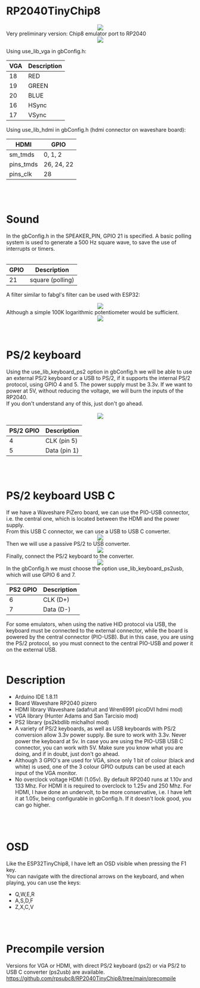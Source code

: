 # RP2040TinyChip8
<center><img src='https://raw.githubusercontent.com/rpsubc8/RP2040TinyChip8/main/preview/chip8previewgif.gif'></center>
Very preliminary version: Chip8 emulator port to RP2040
<center><img src='https://raw.githubusercontent.com/rpsubc8/RP2040TinyChip8/main/preview/rp2040pizero.jpg'></center>

Using use_lib_vga in gbConfig.h:<br>

| VGA   | Description |
| ----- | ------------|
| 18    | RED         | 
| 19    | GREEN       |
| 20    | BLUE        |
| 16    | HSync       |
| 17    | VSync       |

Using use_lib_hdmi in gbConfig.h (hdmi connector on waveshare board):<br>

| HDMI      | GPIO        |
| --------- | ------------|
| sm_tmds   | 0, 1, 2     |
| pins_tmds | 26, 24, 22  |
| pins_clk  | 28          |

<br><br>
<h1>Sound</h1>
In the gbConfig.h in the SPEAKER_PIN, GPIO 21 is specified. A basic polling system is used to generate a 500 Hz square wave, to save the use of interrupts or timers.<br><br>

| GPIO    | Description      |
| ------- | -----------------|
| 21      | square (polling) |

A filter similar to fabgl's filter can be used with ESP32:<br>
<center><img src='https://raw.githubusercontent.com/rpsubc8/RP2040TinyChip8/main/preview/filtroSonido.gif'></center>
Although a simple 100K logarithmic potentiometer would be sufficient.<br>
<center><img src='https://raw.githubusercontent.com/rpsubc8/RP2040TinyChip8/main/preview/simpleSoundpote.gif'></center>
<br><br>


<h1>PS/2 keyboard</h1>
Using the use_lib_keyboard_ps2 option in gbConfig.h we will be able to use an external PS/2 keyboard or a USB to PS/2, if it supports the internal PS/2 protocol, using GPIO 4 and 5. The power supply must be 3.3v. If we want to power at 5V, without reducing the voltage, we will burn the inputs of the RP2040.<br>
If you don't understand any of this, just don't go ahead.<br><br>
<center><img src='https://raw.githubusercontent.com/rpsubc8/RP2040TinyChip8/main/preview/ps2.gif'></center>

| PS/2 GPIO | Description  |
| --------- | ------------ |
|  4        | CLK (pin 5)  |
|  5        | Data (pin 1) |

<br><br>
<h1>PS/2 keyboard USB C</h1>
If we have a Waveshare PiZero board, we can use the PIO-USB connector, i.e. the central one, which is located between the HDMI and the power supply.<br>
From this USB C connector, we can use a USB to USB C converter.<br>
<center><img src='https://raw.githubusercontent.com/rpsubc8/RP2040TinyChip8/main/preview/usb2usbc.jpg'></center>
Then we will use a passive PS/2 to USB converter.
<center><img src='https://raw.githubusercontent.com/rpsubc8/RP2040TinyChip8/main/preview/ps2usb.jpg'></center>
Finally, connect the PS/2 keyboard to the converter.
<center><img src='https://raw.githubusercontent.com/rpsubc8/RP2040TinyChip8/main/preview/boardps2usbc.jpg'></center>
In the gbConfig.h we must choose the option use_lib_keyboard_ps2usb, which will use GPIO 6 and 7.

| PS2 GPIO  | Description |
| --------- | ----------- |
|  6        | CLK  (D+)   |
|  7        | Data (D-)   |

For some emulators, when using the native HID protocol via USB, the keyboard must be connected to the external connector, while the board is powered by the central connector (PIO-USB). But in this case, you are using the PS/2 protocol, so you must connect to the central PIO-USB and power it on the external USB.
<br><br>


<h1>Description</h1>
<ul>
 <li>Arduino IDE 1.8.11</li>
 <li>Board Waveshare RP2040 pizero</li>
 <li>HDMI library Waveshare (adafruit and Wren6991 picoDVI hdmi mod)</li>
 <li>VGA library (Hunter Adams and San Tarcisio mod)</li>
 <li>PS2 library (ps2kbdlib michalhol mod)</li>
 <li>A variety of PS/2 keyboards, as well as USB keyboards with PS/2 conversion allow 3.3v power supply. Be sure to work with 3.3v. Never power the keyboard at 5v. In case you are using the PIO-USB USB C connector, you can work with 5V. Make sure you know what you are doing, and if in doubt, just don't go ahead.</li>
 <li>Although 3 GPIO's are used for VGA, since only 1 bit of colour (black and white) is used, one of the 3 colour GPIO outputs can be used at each input of the VGA monitor.</li>
 <li>No overclock voltage HDMI (1.05v). By default RP2040 runs at 1.10v and 133 Mhz. For HDMI it is required to overclock to 1.25v and 250 Mhz. For HDMI, I have done an undervolt, to be more conservative, i.e. I have left it at 1.05v, being configurable in gbConfig.h. If it doesn't look good, you can go higher.</li>
</ul>
<br><br>


<h1>OSD</h1>
Like the ESP32TinyChip8, I have left an OSD visible when pressing the F1 key.<br>
You can navigate with the directional arrows on the keyboard, and when playing, you can use the keys:<br>
<ul>
 <li>Q,W,E,R</li>
 <li>A,S,D,F</li>
 <li>Z,X,C,V</li>
</ul>
<br><br>

<h1>Precompile version</h1>
Versions for VGA or HDMI, with direct PS/2 keyboard (ps2) or via PS/2 to USB C converter (ps2usb) are available.<br>
<a href='https://github.com/rpsubc8/RP2040TinyChip8/tree/main/precompile'>https://github.com/rpsubc8/RP2040TinyChip8/tree/main/precompile</a>
